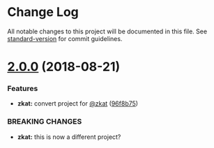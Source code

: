 # Change Log

All notable changes to this project will be documented in this file. See [standard-version](https://github.com/conventional-changelog/standard-version) for commit guidelines.

<a name="2.0.0"></a>
# [2.0.0](https://github.com/zkat/zkat-create/compare/v1.1.2...v2.0.0) (2018-08-21)


### Features

* **zkat:** convert project for [@zkat](https://github.com/zkat) ([96f8b75](https://github.com/zkat/zkat-create/commit/96f8b75))


### BREAKING CHANGES

* **zkat:** this is now a different project?
